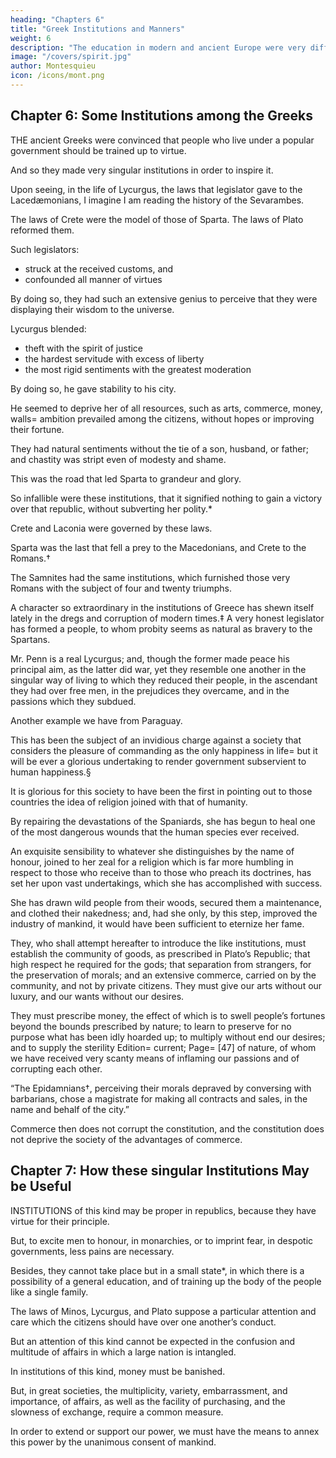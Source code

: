 ```yaml
---
heading: "Chapters 6"
title: "Greek Institutions and Manners"
weight: 6
description: "The education in modern and ancient Europe were very different"
image: "/covers/spirit.jpg"
author: Montesquieu
icon: /icons/mont.png
---
```




## Chapter 6: Some Institutions among the Greeks

THE ancient Greeks were convinced that people who live under a popular government should be trained up to virtue. 

And so they made very singular institutions in order to inspire it. 

Upon seeing, in the life of Lycurgus, the laws that legislator gave to the Lacedæmonians, I imagine I am reading the history of the Sevarambes. 

The laws of Crete were the model of those of Sparta. The laws of Plato reformed them.

Such legislators:
- struck at the received customs, and
- confounded all manner of virtues 

By doing so, they had such an extensive genius to perceive that they were displaying their wisdom to the universe.

Lycurgus blended:
- theft with the spirit of justice
- the hardest servitude with excess of liberty
- the most rigid sentiments with the greatest moderation

By doing so, he gave stability to his city.

He seemed to deprive her of all resources, such as arts, commerce, money, walls=  ambition prevailed among the citizens, without hopes or improving their fortune. 

They had natural sentiments without the tie of a son, husband, or father; and chastity was stript even of modesty and shame. 

This was the road that led Sparta to grandeur and glory. 

So infallible were these institutions, that it signified nothing to gain a victory over that republic, without subverting her polity.*

Crete and Laconia were governed by these laws. 

Sparta was the last that fell a prey to the Macedonians, and Crete to the Romans.† 

The Samnites had the same institutions, which furnished those very Romans with the subject of four and twenty triumphs.

A character so extraordinary in the institutions of Greece has shewn itself lately in the dregs and corruption of modern times.‡ A very honest legislator has formed a people, to whom probity seems as natural as bravery to the Spartans. 

Mr. Penn is a real Lycurgus; and, though the former made peace his principal aim, as the latter did war, yet they resemble one another in the singular way of living to which they reduced their people, in the ascendant they had over free men, in the prejudices they overcame, and in the passions which they subdued.

Another example we have from Paraguay. 

This has been the subject of an invidious charge against a society that considers the pleasure of commanding as the only happiness in life=  but it will be ever a glorious undertaking to render government subservient to human happiness.§

It is glorious for this society to have been the first in pointing out to those countries the idea of religion joined with that of humanity. 

By repairing the devastations of the Spaniards, she has begun to heal one of the most dangerous wounds that the human species ever received.

An exquisite sensibility to whatever she distinguishes by the name of honour, joined to her zeal for a religion which is far more humbling in respect to those who receive than to those who preach its doctrines, has set her upon vast undertakings, which she has accomplished with success. 

She has drawn wild people from their woods, secured them a maintenance, and clothed their nakedness; and, had she only, by this step, improved the industry of mankind, it would have been sufficient to eternize her fame.

They, who shall attempt hereafter to introduce the like institutions, must establish the community of goods, as prescribed in Plato’s Republic; that high respect he required for the gods; that separation from strangers, for the preservation of morals; and an extensive commerce, carried on by the community, and not by private citizens. They must give our arts without our luxury, and our wants without our desires.

They must prescribe money, the effect of which is to swell people’s fortunes beyond the bounds prescribed by nature; to learn to preserve for no purpose what has been idly hoarded up; to multiply without end our desires; and to supply the sterility Edition=  current; Page=  [47] of nature, of whom we have received very scanty means of inflaming our passions and of corrupting each other.

“The Epidamnians†, perceiving their morals depraved by conversing with barbarians, chose a magistrate for making all contracts and sales, in the name and behalf of the city.” 

Commerce then does not corrupt the constitution, and the constitution does not deprive the society of the advantages of commerce.



## Chapter 7: How these singular Institutions May be Useful

INSTITUTIONS of this kind may be proper in republics, because they have virtue for their principle. 

But, to excite men to honour, in monarchies, or to imprint fear, in despotic governments, less pains are necessary.

Besides, they cannot take place but in a small state*, in which there is a possibility of a general education, and of training up the body of the people like a single family.

The laws of Minos, Lycurgus, and Plato suppose a particular attention and care which the citizens should have over one another’s conduct. 

But an attention of this kind cannot be expected in the confusion and multitude of affairs in which a large nation is intangled.

In institutions of this kind, money must be banished. 

But, in great societies, the multiplicity, variety, embarrassment, and importance, of affairs, as well as the facility of purchasing, and the slowness of exchange, require a common measure. 

In order to extend or support our power, we must have the means to annex this power by the unanimous consent of mankind.

